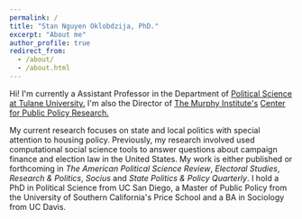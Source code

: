 ```yaml
---
permalink: /
title: "Stan Nguyen Oklobdzija, PhD."
excerpt: "About me"
author_profile: true
redirect_from: 
  - /about/
  - /about.html
---
```


Hi! I'm currently a Assistant Professor in the Department of [Political Science at Tulane University.](https://liberalarts.tulane.edu/departments/political-science) I'm also the Director of [The Murphy Institute's](https://murphy.tulane.edu/) [Center for Public Policy Research.](https://murphy.tulane.edu/public-policy) 

My current research focuses on state and local politics with special attention to housing policy. Previously, my research involved used computational social science tools to answer questions about campaign finance and election law in the United States. My work is either published or forthcoming in 
*The American Political Science Review*, *Electoral Studies*, *Research & Politics*, *Socius* and *State Politics & Policy Quarterly*. I hold a PhD in Political Science from UC San Diego, a Master of Public Policy from the University of Southern California's Price School and a BA in Sociology from UC Davis. 

